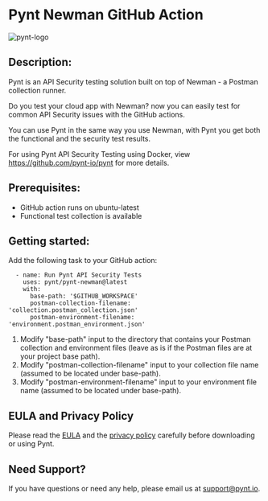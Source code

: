 # Pynt Newman GitHub Action

![pynt-logo](https://user-images.githubusercontent.com/107360829/176185125-b2b9fce3-c9fc-4048-baa5-e5a21af5c31b.png)

## Description:

Pynt is an API Security testing solution built on top of Newman - a Postman collection runner.

Do you test your cloud app with Newman? now you can easily test for common API Security issues with the GitHub actions.

You can use Pynt in the same way you use Newman, with Pynt you get both the functional and the security test results.

For using Pynt API Security Testing using Docker, view https://github.com/pynt-io/pynt for more details.

## Prerequisites:

- GitHub action runs on ubuntu-latest
- Functional test collection is available

## Getting started:

Add the following task to your GitHub action:

      - name: Run Pynt API Security Tests
        uses: pynt/pynt-newman@latest
        with:
          base-path: '$GITHUB_WORKSPACE'
          postman-collection-filename: 'collection.postman_collection.json'
          postman-environment-filename: 'environment.postman_environment.json'


1. Modify "base-path" input to the directory that contains your Postman collection and environment files (leave as is if the Postman files are at your project base path).
2. Modify "postman-collection-filename" input to your collection file name (assumed to be located under base-path).
3. Modify "postman-environment-filename" input to your environment file name (assumed to be located under base-path).

## EULA and Privacy Policy

Please read the [EULA](https://github.com/pynt-io/pynt/blob/main/EULA.md) and the [privacy policy](https://github.com/pynt-io/pynt/blob/main/Privacy-Policy.md) carefully before downloading or using Pynt.

## Need Support?

If you have questions or need any help, please email us at support@pynt.io.
